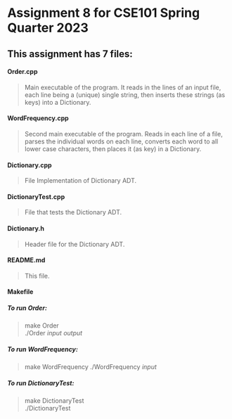# Assignment 8 for CSE101 Spring Quarter 2023  

## This assignment has 7 files:  
#### Order.cpp  
> Main executable of the program. It reads in the lines of an input file, each line being a (unique) single string, then inserts these strings (as keys) into a Dictionary.
#### WordFrequency.cpp
> Second main executable of the program. Reads in each line of a file, parses the
individual words on each line, converts each word to all lower case characters, then places it (as key) in a
Dictionary.
#### Dictionary.cpp  
> File Implementation of Dictionary ADT.  
#### DictionaryTest.cpp  
> File that tests the Dictionary ADT.  
#### Dictionary.h  
> Header file for the Dictionary ADT.  
#### README.md  
> This file.  
#### Makefile  

##### To run Order:  
> make Order  
> ./Order *input* *output*  

##### To run WordFrequency:  
> make WordFrequency 
> ./WordFrequency *input* 

##### To run DictionaryTest:  
> make DictionaryTest  
> ./DictionaryTest  
